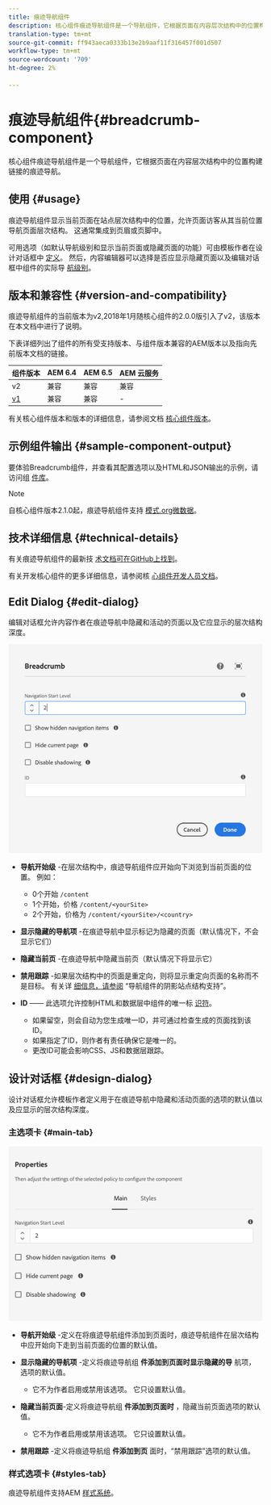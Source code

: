 ```yaml
---
title: 痕迹导航组件
description: 核心组件痕迹导航组件是一个导航组件，它根据页面在内容层次结构中的位置构建链接的痕迹导航。
translation-type: tm+mt
source-git-commit: ff943aeca0333b13e2b9aaf11f316457f001d507
workflow-type: tm+mt
source-wordcount: '709'
ht-degree: 2%

---
```



# 痕迹导航组件{#breadcrumb-component}

核心组件痕迹导航组件是一个导航组件，它根据页面在内容层次结构中的位置构建链接的痕迹导航。

## 使用 {#usage}

痕迹导航组件显示当前页面在站点层次结构中的位置，允许页面访客从其当前位置导航页面层次结构。 这通常集成到页眉或页脚中。

可用选项（如默认导航级别和显示当前页面或隐藏页面的功能）可由模板作者在设计对话框中 [定义](#design-dialog)。 然后，内容编辑器可以选择是否应显示隐藏页面以及编辑对话框中组件的实际导 [航级别](#edit-dialog)。

## 版本和兼容性 {#version-and-compatibility}

痕迹导航组件的当前版本为v2,2018年1月随核心组件的2.0.0版引入了v2，该版本在本文档中进行了说明。

下表详细列出了组件的所有受支持版本、与组件版本兼容的AEM版本以及指向先前版本文档的链接。

| 组件版本 | AEM 6.4 | AEM 6.5 | AEM 云服务 |
|--- | --- |--- |---|
| v2 | 兼容 | 兼容 | 兼容 |
| [v1](v1/breadcrumb-v1.md) | 兼容 | 兼容 | - |

有关核心组件版本和版本的详细信息，请参阅文档 [核心组件版本](/help/versions.md)。

## 示例组件输出 {#sample-component-output}

要体验Breadcrumb组件，并查看其配置选项以及HTML和JSON输出的示例，请访问组 [件库](https://adobe.com/go/aem_cmp_library_breadcrumb)。

>[!NOTE]
>
>自核心组件版本2.1.0起，痕迹导航组件支持 [模式.org微数据](https://schema.org/BreadcrumbList)。

## 技术详细信息 {#technical-details}

有关痕迹导航组件的最新技 [术文档可在GitHub上找到](https://adobe.com/go/aem_cmp_tech_breadcrumb_v2)。

有关开发核心组件的更多详细信息，请参阅核 [心组件开发人员文档](/help/developing/overview.md)。

## Edit Dialog {#edit-dialog}

编辑对话框允许内容作者在痕迹导航中隐藏和活动的页面以及它应显示的层次结构深度。

![痕迹导航组件编辑对话框](/help/assets/breadcrumb-edit.png)

* **导航开始级** -在层次结构中，痕迹导航组件应开始向下浏览到当前页面的位置。 例如：

   * 0个开始 `/content`
   * 1个开始，价格 `/content/<yourSite>`
   * 2个开始，价格为 `/content/<yourSite>/<country>`

* **显示隐藏的导航项** -在痕迹导航中显示标记为隐藏的页面（默认情况下，不会显示它们）
* **隐藏当前页** -在痕迹导航中隐藏当前页（默认情况下将显示它）
* **禁用跟踪** -如果层次结构中的页面是重定向，则将显示重定向页面的名称而不是目标。 有关详 [细信息，请参阅](navigation.md#shadow-structure) “导航组件的阴影站点结构支持”。
* **ID** —— 此选项允许控制HTML和数据层中组件的唯一标 [识符](/help/developing/data-layer/overview.md)。
   * 如果留空，则会自动为您生成唯一ID，并可通过检查生成的页面找到该ID。
   * 如果指定了ID，则作者有责任确保它是唯一的。
   * 更改ID可能会影响CSS、JS和数据层跟踪。

## 设计对话框 {#design-dialog}

设计对话框允许模板作者定义用于在痕迹导航中隐藏和活动页面的选项的默认值以及应显示的层次结构深度。

### 主选项卡 {#main-tab}

![](/help/assets/breadcrumb-design.png)

* **导航开始级** -定义在将痕迹导航组件添加到页面时，痕迹导航组件在层次结构中应开始向下走到当前页面的位置的默认值。
* **显示隐藏的导航项** -定义将痕迹导航组 **件添加到页面时显示隐藏的导** 航项，选项的默认值。

   * 它不为作者启用或禁用该选项。 它只设置默认值。

* **隐藏当前页面**-定义将痕迹导航组 **件添加到页面时** ，隐藏当前页面选项的默认值。

   * 它不为作者启用或禁用该选项。 它只设置默认值。

* **禁用跟踪** -定义将痕迹导航组 **件添加到页** 面时，“禁用跟踪”选项的默认值。

### 样式选项卡 {#styles-tab}

痕迹导航组件支持AEM [样式系统](/help/get-started/authoring.md#component-styling)。
